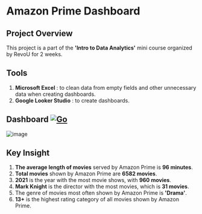 # Amazon Prime Dashboard

## Project Overview
This project is a part of the **'Intro to Data Analytics'** mini course organized by RevoU for 2 weeks. 

## Tools
   1. **Microsoft Excel** : to clean data from empty fields and other unnecessary data when creating dashboards.
   2. **Google Looker Studio** : to create dashboards.

## Dashboard [![Go](https://img.shields.io/badge/--00ADD8?logo=go&logoColor=ffffff)](https://lookerstudio.google.com/embed/reporting/0280cc81-ebe7-4035-83e0-f3d23606762d/page/INj8D)
![image](https://github.com/user-attachments/assets/e3aa50ba-5f1a-485f-875b-07e7d252d67a)

## Key Insight
   1. **The average length of movies** served by Amazon Prime is **96 minutes**.
   2. **Total movies** shown by Amazon Prime are **6582 movies**.
   3. **2021** is the year with the most movie shows, with **960 movies**.
   4. **Mark Knight** is the director with the most movies, which is **31 movies**.
   5. The genre of movies most often shown by Amazon Prime is **'Drama'**.
   6. **13+** is the highest rating category of all movies shown by Amazon Prime.

